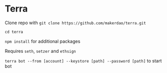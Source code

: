 # Terra

Clone repo with `git clone https://github.com/makerdao/terra.git`

`cd terra`

`npm install` for additional packages

Requires `seth`, `setzer` and `ethsign`

`terra bot --from [account] --keystore [path] --password [path]` to start bot